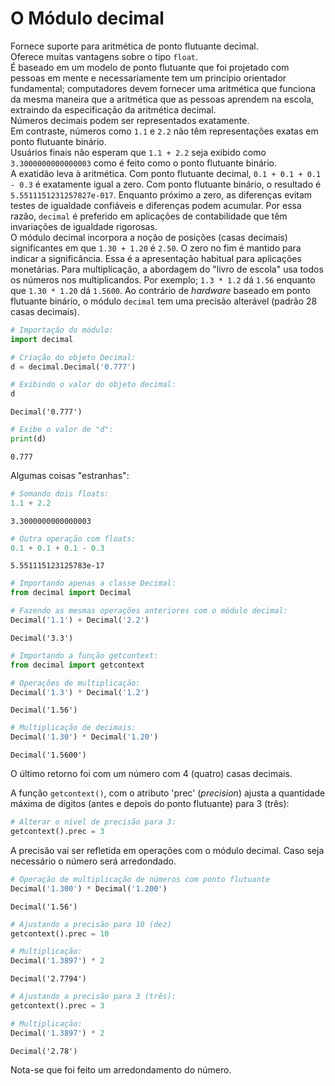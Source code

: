 # O Módulo decimal

Fornece suporte para aritmética de ponto flutuante decimal.  
Oferece muitas vantagens sobre o tipo `float`.  
É baseado em um modelo de ponto flutuante que foi projetado com pessoas em
mente e necessariamente tem um princípio orientador fundamental; computadores
devem fornecer uma aritmética que funciona da mesma maneira que a aritmética
que as pessoas aprendem na escola, extraindo da especificação da aritmética
decimal.  
Números decimais podem ser representados exatamente.  
Em contraste, números como `1.1` e `2.2` não têm representações exatas em
ponto flutuante binário.  
Usuários finais não esperam que `1.1 + 2.2` seja exibido como
`3.3000000000000003` como é feito como o ponto flutuante binário.  
A exatidão leva à aritmética. Com ponto flutuante decimal,
`0.1 + 0.1 + 0.1 - 0.3` é exatamente igual a zero.
Com ponto flutuante binário, o resultado é `5.5511151231257827e-017`. Enquanto
próximo a zero, as diferenças evitam testes de igualdade confiáveis e
diferenças podem acumular. Por essa razão, `decimal` é preferido em aplicações
de contabilidade que têm invariações de igualdade rigorosas.  
O módulo decimal incorpora a noção de posições (casas decimais) significantes
em que `1.30 + 1.20` é `2.50`. O zero no fim é mantido para indicar a
significância. Essa é a apresentação habitual para aplicações monetárias.
Para multiplicação, a abordagem do "livro de escola" usa todos os números nos
multiplicandos. Por exemplo; `1.3 * 1.2` dá `1.56` enquanto que `1.30 * 1.20`
dá `1.5600`. Ao contrário de *hardware* baseado em ponto flutuante binário, o
módulo `decimal` tem uma precisão alterável (padrão 28 casas decimais).

``` python
# Importação do módulo:
import decimal

# Criação do objeto Decimal:
d = decimal.Decimal('0.777')

# Exibindo o valor do objeto decimal:
d
```

``` console
Decimal('0.777')
```

``` python
# Exibe o valor de "d":
print(d)
```

``` console
0.777
```

Algumas coisas \"estranhas\":

``` python
# Somando dois floats:
1.1 + 2.2
```

``` console
3.3000000000000003
```

``` python
# Outra operação com floats:
0.1 + 0.1 + 0.1 - 0.3
```

``` console
5.551115123125783e-17
```

``` python
# Importando apenas a classe Decimal:
from decimal import Decimal

# Fazendo as mesmas operações anteriores com o módulo decimal:
Decimal('1.1') + Decimal('2.2')
```

``` console
Decimal('3.3')
```

``` python
# Importando a função getcontext:
from decimal import getcontext

# Operações de multiplicação:
Decimal('1.3') * Decimal('1.2')
```

``` console
Decimal('1.56')
```

``` python
# Multiplicação de decimais:
Decimal('1.30') * Decimal('1.20')
```

``` console
Decimal('1.5600')
```

O último retorno foi com um número com 4 (quatro) casas decimais.  
  
A função `getcontext()`, com o atributo 'prec' (*precision*) ajusta a
quantidade máxima de dígitos (antes e depois do ponto flutuante) para 3
(três):

``` python
# Alterar o nível de precisão para 3:
getcontext().prec = 3
```

A precisão vai ser refletida em operações com o módulo decimal. Caso
seja necessário o número será arredondado.

``` python
# Operação de multiplicação de números com ponto flutuante
Decimal('1.300') * Decimal('1.200')
```

``` console
Decimal('1.56')
```

``` python
# Ajustando a precisão para 10 (dez)
getcontext().prec = 10

# Multiplicação:
Decimal('1.3897') * 2
```

``` console
Decimal('2.7794')
```

``` python
# Ajustando a precisão para 3 (três):
getcontext().prec = 3

# Multiplicação:
Decimal('1.3897') * 2
```

``` console
Decimal('2.78')
```

Nota-se que foi feito um arredondamento do número.
